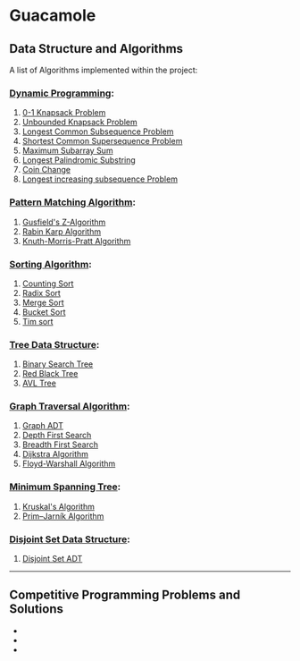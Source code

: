 # Guacamole

## Data Structure and Algorithms

A list of Algorithms implemented within the project:
### [Dynamic Programming](https://en.wikipedia.org/wiki/Dynamic_programming):
1. [0-1 Knapsack Problem](https://github.com/YeowKinRen/guacamole/blob/master/Data%20Structure%20%26%20Algorithms/01_knapsack.py)
2. [Unbounded Knapsack Problem](https://github.com/YeowKinRen/guacamole/blob/master/Data%20Structure%20%26%20Algorithms/unbounded_knapsack.py)
3. [Longest Common Subsequence Problem](https://github.com/YeowKinRen/guacamole/blob/master/Data%20Structure%20%26%20Algorithms/longest_common_subsequence.py)
4. [Shortest Common Supersequence Problem](https://github.com/YeowKinRen/guacamole/blob/master/Data%20Structure%20%26%20Algorithms/shortest_common_supesequence.py)
5. [Maximum Subarray Sum](https://github.com/YeowKinRen/guacamole/blob/master/Data%20Structure%20%26%20Algorithms/maximum_subarray_sum.py)
6. [Longest Palindromic Substring](https://github.com/YeowKinRen/guacamole/blob/master/Data%20Structure%20%26%20Algorithms/longest_palindromiv_substring.py)
7. [Coin Change](https://github.com/YeowKinRen/guacamole/blob/master/Data%20Structure%20%26%20Algorithms/coin_change.py)
8. [Longest increasing subsequence Problem](https://github.com/YeowKinRen/guacamole/blob/master/Data%20Structure%20%26%20Algorithms/longest_increasing_subsequence.py)

### [Pattern Matching Algorithm](https://en.wikipedia.org/wiki/String-searching_algorithm#Classification_of_search_algorithms): 
1. [Gusfield's Z-Algorithm](https://github.com/YeowKinRen/guacamole/blob/master/Data%20Structure%20%26%20Algorithms/rabin_karp_algorithm.py)
2. [Rabin Karp Algorithm](https://github.com/YeowKinRen/guacamole/blob/master/Data%20Structure%20%26%20Algorithms/rabin_karp_algorithm.py)
3. [Knuth-Morris-Pratt Algorithm](https://github.com/YeowKinRen/guacamole/blob/master/Data%20Structure%20%26%20Algorithms/rabin_karp_algorithm.py)

### [Sorting Algorithm](https://en.wikipedia.org/wiki/Sorting_algorithm): 
1. [Counting Sort](https://github.com/YeowKinRen/guacamole/blob/master/Data%20Structure%20%26%20Algorithms/counting_sort.py)
2. [Radix Sort](https://github.com/YeowKinRen/guacamole/blob/master/Data%20Structure%20%26%20Algorithms/radix_sort.py)
3. [Merge Sort](https://github.com/YeowKinRen/guacamole/blob/master/Data%20Structure%20%26%20Algorithms/merge_sort.py)
4. [Bucket Sort](https://github.com/YeowKinRen/guacamole/blob/master/Data%20Structure%20%26%20Algorithms/bucket_sort.py)
5. [Tim sort](https://github.com/YeowKinRen/guacamole/blob/master/Data%20Structure%20%26%20Algorithms/timsort.py)

### [Tree Data Structure](https://en.wikipedia.org/wiki/Binary_search_tree): 
1. [Binary Search Tree](https://github.com/YeowKinRen/guacamole/blob/master/Data%20Structure%20%26%20Algorithms/binary_search_tree.py)
2. [Red Black Tree](https://github.com/YeowKinRen/guacamole/blob/master/Data%20Structure%20%26%20Algorithms/red_black_tree.py)
3. [AVL Tree](https://github.com/YeowKinRen/guacamole/blob/master/Data%20Structure%20%26%20Algorithms/avl_tree.py)

### [Graph Traversal Algorithm](https://en.wikipedia.org/wiki/Graph_traversal): 
1. [Graph ADT](https://github.com/YeowKinRen/guacamole/blob/master/Data%20Structure%20%26%20Algorithms/graph.py)
2. [Depth First Search](https://github.com/YeowKinRen/guacamole/blob/master/Data%20Structure%20%26%20Algorithms/depth_first_search.py)
3. [Breadth First Search](https://github.com/YeowKinRen/guacamole/blob/master/Data%20Structure%20%26%20Algorithms/breadth_first_search.py)
4. [Dijkstra Algorithm](https://github.com/YeowKinRen/guacamole/blob/master/Data%20Structure%20%26%20Algorithms/dijkstra_algorithm.py)
5. [Floyd-Warshall Algorithm](https://github.com/YeowKinRen/guacamole/blob/master/Data%20Structure%20%26%20Algorithms/floyd_warshall_algorithm.py)

### [Minimum Spanning Tree](https://en.wikipedia.org/wiki/Minimum_spanning_tree): 
1. [Kruskal's Algorithm](https://github.com/YeowKinRen/guacamole/blob/master/Data%20Structure%20%26%20Algorithms/kruskal_algorithm.py)
2. [Prim–Jarník Algorithm](https://github.com/YeowKinRen/guacamole/blob/master/Data%20Structure%20%26%20Algorithms/prim_algorithm.py)

### [Disjoint Set Data Structure](https://en.wikipedia.org/wiki/Graph_traversal): 
1. [Disjoint Set ADT](https://github.com/YeowKinRen/guacamole/blob/master/Data%20Structure%20%26%20Algorithms/disjoint_set.py)

***

## Competitive Programming Problems and Solutions

*
*
*